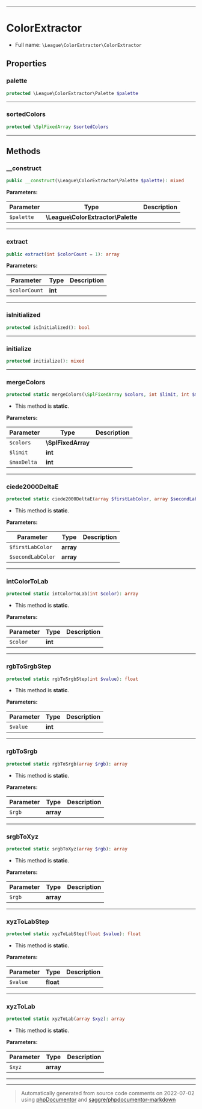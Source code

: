 ***

# ColorExtractor





* Full name: `\League\ColorExtractor\ColorExtractor`



## Properties


### palette



```php
protected \League\ColorExtractor\Palette $palette
```






***

### sortedColors



```php
protected \SplFixedArray $sortedColors
```






***

## Methods


### __construct



```php
public __construct(\League\ColorExtractor\Palette $palette): mixed
```








**Parameters:**

| Parameter | Type | Description |
|-----------|------|-------------|
| `$palette` | **\League\ColorExtractor\Palette** |  |




***

### extract



```php
public extract(int $colorCount = 1): array
```








**Parameters:**

| Parameter | Type | Description |
|-----------|------|-------------|
| `$colorCount` | **int** |  |




***

### isInitialized



```php
protected isInitialized(): bool
```











***

### initialize



```php
protected initialize(): mixed
```











***

### mergeColors



```php
protected static mergeColors(\SplFixedArray $colors, int $limit, int $maxDelta): array
```



* This method is **static**.




**Parameters:**

| Parameter | Type | Description |
|-----------|------|-------------|
| `$colors` | **\SplFixedArray** |  |
| `$limit` | **int** |  |
| `$maxDelta` | **int** |  |




***

### ciede2000DeltaE



```php
protected static ciede2000DeltaE(array $firstLabColor, array $secondLabColor): float
```



* This method is **static**.




**Parameters:**

| Parameter | Type | Description |
|-----------|------|-------------|
| `$firstLabColor` | **array** |  |
| `$secondLabColor` | **array** |  |




***

### intColorToLab



```php
protected static intColorToLab(int $color): array
```



* This method is **static**.




**Parameters:**

| Parameter | Type | Description |
|-----------|------|-------------|
| `$color` | **int** |  |




***

### rgbToSrgbStep



```php
protected static rgbToSrgbStep(int $value): float
```



* This method is **static**.




**Parameters:**

| Parameter | Type | Description |
|-----------|------|-------------|
| `$value` | **int** |  |




***

### rgbToSrgb



```php
protected static rgbToSrgb(array $rgb): array
```



* This method is **static**.




**Parameters:**

| Parameter | Type | Description |
|-----------|------|-------------|
| `$rgb` | **array** |  |




***

### srgbToXyz



```php
protected static srgbToXyz(array $rgb): array
```



* This method is **static**.




**Parameters:**

| Parameter | Type | Description |
|-----------|------|-------------|
| `$rgb` | **array** |  |




***

### xyzToLabStep



```php
protected static xyzToLabStep(float $value): float
```



* This method is **static**.




**Parameters:**

| Parameter | Type | Description |
|-----------|------|-------------|
| `$value` | **float** |  |




***

### xyzToLab



```php
protected static xyzToLab(array $xyz): array
```



* This method is **static**.




**Parameters:**

| Parameter | Type | Description |
|-----------|------|-------------|
| `$xyz` | **array** |  |




***


***
> Automatically generated from source code comments on 2022-07-02 using [phpDocumentor](http://www.phpdoc.org/) and [saggre/phpdocumentor-markdown](https://github.com/Saggre/phpDocumentor-markdown)
